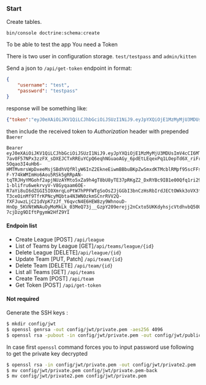 ### Start

Create tables.

`bin/console doctrine:schema:create`

To be able to test the app You need a Token

There is two user in configuration storage.
`test/testpass` and `admin/kitten`

Send a json to `/api/get-token` endpoint in format:
```json
{
    "username": "test",
    "password": "testpass"
}
```
response will be something like:
```json
{"token":"eyJ0eXAiOiJKV1QiLCJhbGciOiJSUzI1NiJ9.eyJpYXQiOjE1MzMyMjU3MDUsImV4cCI6MTUzMzIyOTMwNSwicm9sZXMiOlsiUk9MRV9VU0VSIl0sInVzZXJuYW1lIjoidGVzdCJ9.HxlTULEYe36xOG-7av0F57NPx3zzFX_sDXEJCTxRREuYCpQ6eqhNGuaoAGy_6pdEtLEqexPq1LOepTd6X_riFrtQFxHl7eQknWdsRL7XTNN23Op3P-5Oqao3I4uHb6-HMTMvmrsWpDxeeMsjSBdhVQfRlyW6InZ2EkneEiwmBBbuBKpZwSmxdKTMcblRMpf95scFFsTrlmirerxvdFyJHVufNdzKLpjT-F-Y74kWMImHo6Aou5RSk5gRRpAN-tqTRJHyYMGohf2apjNUzAYMto5xZa9h4gT8bU8yTE37pRKgZ2_DxRYBc9IB1e00Qfq1ri29361YuS31Wtkcipgl-1-blifru6wekrvyV-V8Gyqaam6OE-R7aYi8uI6dZGGI5I0XmrqLoPtW7hPPFWTgSoOsZJjGGbI3bnCzHsRbIrdJECtOWkk3oVX3fa-T3ceOinMf9TfrKPNcyMQbta4N3WN0zkmSCnrRVV2Q-fXFJuwzLjC21dVpK7zJf_Y6qvcN4E6HEW8zy9WhnouD-HnOp_5KVNtWNAuOyMoMkLk_03MeQ73j__GzpY209erejj2nCxto5UKKdyhsjcVtdhvbQ50UNl5CxB1xWk2_0FwPawBwik5VyT4Oz6apOArDCXQWCbDOKTOLbZrRu1z6_cm-7cjDzg9DIftPgymW2HfZ9YI"}
```

then include the received token to *Authorization* header with prepended `Baerer `

```text
Bearer eyJ0eXAiOiJKV1QiLCJhbGciOiJSUzI1NiJ9.eyJpYXQiOjE1MzMyMjU3MDUsImV4cCI6MTUzMzIyOTMwNSwicm9sZXMiOlsiUk9MRV9VU0VSIl0sInVzZXJuYW1lIjoidGVzdCJ9.HxlTULEYe36xOG-7av0F57NPx3zzFX_sDXEJCTxRREuYCpQ6eqhNGuaoAGy_6pdEtLEqexPq1LOepTd6X_riFrtQFxHl7eQknWdsRL7XTNN23Op3P-5Oqao3I4uHb6-HMTMvmrsWpDxeeMsjSBdhVQfRlyW6InZ2EkneEiwmBBbuBKpZwSmxdKTMcblRMpf95scFFsTrlmirerxvdFyJHVufNdzKLpjT-F-Y74kWMImHo6Aou5RSk5gRRpAN-tqTRJHyYMGohf2apjNUzAYMto5xZa9h4gT8bU8yTE37pRKgZ2_DxRYBc9IB1e00Qfq1ri29361YuS31Wtkcipgl-1-blifru6wekrvyV-V8Gyqaam6OE-R7aYi8uI6dZGGI5I0XmrqLoPtW7hPPFWTgSoOsZJjGGbI3bnCzHsRbIrdJECtOWkk3oVX3fa-T3ceOinMf9TfrKPNcyMQbta4N3WN0zkmSCnrRVV2Q-fXFJuwzLjC21dVpK7zJf_Y6qvcN4E6HEW8zy9WhnouD-HnOp_5KVNtWNAuOyMoMkLk_03MeQ73j__GzpY209erejj2nCxto5UKKdyhsjcVtdhvbQ50UNl5CxB1xWk2_0FwPawBwik5VyT4Oz6apOArDCXQWCbDOKTOLbZrRu1z6_cm-7cjDzg9DIftPgymW2HfZ9YI
```

#### Endpoin list

- Create League [POST] `/api/league`
- List of Teams by League [GET]`/api/teams/league/{id}`
- Delete League [DELETE]`/api/league/{id}`
- Update Team [PUT, Patch] `/api/team/{id}`
- Delete Team [DELETE] `/api/team/{id}`
- List all Teams [GET] `/api/teams`
- Create Team [POST] `/api/team`
- Get Token [POST] `/api/get-token`


#### Not required

Generate the SSH keys :

``` bash
$ mkdir config/jwt
$ openssl genrsa -out config/jwt/private.pem -aes256 4096
$ openssl rsa -pubout -in config/jwt/private.pem -out config/jwt/public.pem
```

In case first ```openssl``` command forces you to input password use following to get the private key decrypted
``` bash
$ openssl rsa -in config/jwt/private.pem -out config/jwt/private2.pem
$ mv config/jwt/private.pem config/jwt/private.pem-back
$ mv config/jwt/private2.pem config/jwt/private.pem
```